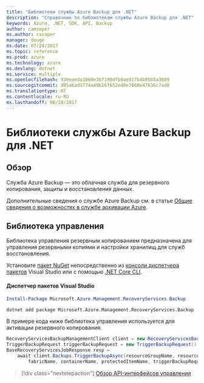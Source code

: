 ```yaml
---
title: "Библиотеки службы Azure Backup для .NET"
description: "Справочник по библиотекам службы Azure Backup для .NET"
keywords: Azure, .NET, SDK, API, Backup
author: camsoper
ms.author: casoper
manager: douge
ms.date: 07/24/2017
ms.topic: reference
ms.prod: azure
ms.technology: azure
ms.devlang: dotnet
ms.service: multiple
ms.openlocfilehash: 93eeaeda1860e3b7190dfb0ae917b4b85b5a3609
ms.sourcegitcommit: d95a6ad3774a49b16f652e40e7860e47636c7ad0
ms.translationtype: HT
ms.contentlocale: ru-RU
ms.lasthandoff: 08/28/2017
---
```

# <a name="azure-backup-libraries-for-net"></a>Библиотеки службы Azure Backup для .NET

## <a name="overview"></a>Обзор

Служба Azure Backup — это облачная служба для резервного копирования, защиты и восстановления данных.

Дополнительные сведения о службе Azure Backup см. в статье [Общие сведения о возможностях в службе архивации Azure](/azure/backup/backup-introduction-to-azure-backup).

## <a name="management-library"></a>Библиотека управления

Библиотека управления резервным копированием предназначена для управления резервными копиями и настройки хранилищ для служб восстановления.

Установите [пакет NuGet](https://www.nuget.org/packages/Microsoft.Azure.Management.RecoveryServices.Backup) непосредственно из [консоли диспетчера пакетов][PackageManager] Visual Studio или с помощью [.NET Core CLI][DotNetCLI].

#### <a name="visual-studio-package-manager"></a>Диспетчер пакетов Visual Studio

```powershell
Install-Package Microsoft.Azure.Management.RecoveryServices.Backup
```

```bash
dotnet add package Microsoft.Azure.Management.RecoveryServices.Backup
```

В примере кода ниже библиотека управления используется для активации резервного копирования.

```csharp
RecoveryServicesBackupManagementClient client = new RecoveryServicesBackupManagementClient(credentials);
TriggerBackupRequest triggerBackupRequest = new TriggerBackupRequest();
BaseRecoveryServicesJobResponse resp =
    await client.Backups.TriggerBackupAsync(resourceGroupName, resourceName, null,
        fabricName, containerName, protectedItemName, triggerBackupRequest);
```

> [!div class="nextstepaction"]
> [Обзор API-интерфейсов управления](/dotnet/api/overview/azure/backup/management)

[PackageManager]: https://docs.microsoft.com/nuget/tools/package-manager-console
[DotNetCLI]: https://docs.microsoft.com/dotnet/core/tools/dotnet-add-package
